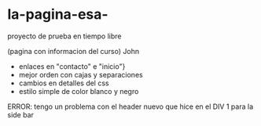 # la-pagina-esa-

proyecto de prueba en tiempo libre 

(pagina con informacion del curso)
 John 
 + enlaces en "contacto" e "inicio"}
 + mejor orden con cajas y separaciones
 + cambios en detalles del css
 + estilo simple de color blanco y negro 

ERROR:
tengo un problema con el header nuevo que hice en el DIV 1 para la side bar